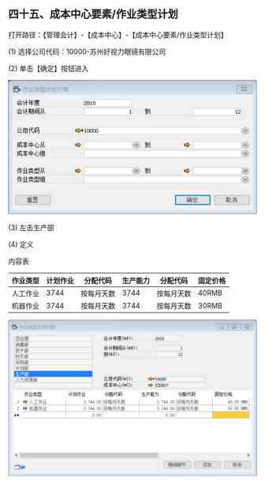 ## 四十五、成本中心要素/作业类型计划

打开路径：【管理会计】-【成本中心】-【成本中心要素/作业类型计划】

(1)  选择公司代码：10000-苏州好视力眼镜有限公司

(2)  单击【确定】按钮进入

![](BAP_QuickStart_Images/45.1.png)

(3) 左击生产部

(4) 定义

内容表

| **作业类型** | **计划作业** | **分配代码** | **生产能力** | **分配代码** | **固定价格** |
| ------------ | ------------ | ------------ | ------------ | ------------ | ------------ |
| 人工作业     | 3744         | 按每月天数   | 3744         | 按每月天数   | 40RMB        |
| 机器作业     | 3744         | 按每月天数   | 3744         | 按每月天数   | 30RMB        |

![](BAP_QuickStart_Images/45.2.png)

